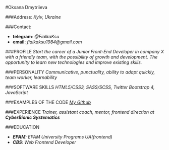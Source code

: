 #Oksana Dmytriieva

###Address:
_Kyiv, Ukraine_

###Contact:
* **telegram**: _@FialkaKsu_
* **email**: _fialkaksu1984@gmail.com_

###PROFILE
_Start the career of a Junior Front-End Developer in company X with a friendly team, with the possibility of growth and development. 
The opportunity to learn new technologies and improve existing skills._

###PERSONALITY
_Communicative, punctuality, ability to adapt quickly, team worker, learnability_

###SOFTWARE SKILLS
_HTML5/CSS3, SASS/SCSS, Twitter Bootstrap 4, JavaScript_

###EXAMPLES OF THE CODE
_[My Github](https://github.com/Fialkaksu)_

###EXPERIENCE
_Trainer, assistant coach, mentor, frontend direction at **CyberBionic Systematics**_

###EDUCATION
* _**EPAM**: EPAM University Programs UA(frontend)_
* _**CBS**: Web Frontend Developer_
